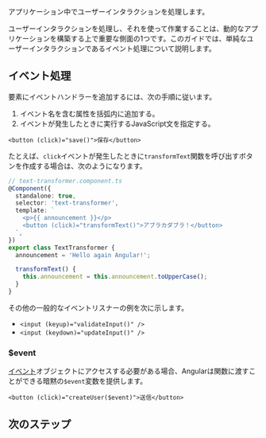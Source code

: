 <docs-decorative-header title="ユーザーインタラクションの処理" imgSrc="adev/src/assets/images/overview.svg"> <!-- markdownlint-disable-line -->
アプリケーション中でユーザーインタラクションを処理します。
</docs-decorative-header>

ユーザーインタラクションを処理し、それを使って作業することは、動的なアプリケーションを構築する上で重要な側面の1つです。このガイドでは、単純なユーザーインタラクションであるイベント処理について説明します。

## イベント処理

要素にイベントハンドラーを追加するには、次の手順に従います。

1. イベント名を含む属性を括弧内に追加する。
2. イベントが発生したときに実行するJavaScript文を指定する。

```angular-html
<button (click)="save()">保存</button>
```

たとえば、`click`イベントが発生したときに`transformText`関数を呼び出すボタンを作成する場合は、次のようになります。

```ts
// text-transformer.component.ts
@Component({
  standalone: true,
  selector: 'text-transformer',
  template: `
    <p>{{ announcement }}</p>
    <button (click)="transformText()">アブラカダブラ！</button>
  `,
})
export class TextTransformer {
  announcement = 'Hello again Angular!';

  transformText() {
    this.announcement = this.announcement.toUpperCase();
  }
}
```

その他の一般的なイベントリスナーの例を次に示します。

- `<input (keyup)="validateInput()" />`
- `<input (keydown)="updateInput()" />`

### $event

[イベント](https://developer.mozilla.org/ja/docs/Web/API/Event)オブジェクトにアクセスする必要がある場合、Angularは関数に渡すことができる暗黙の`$event`変数を提供します。

```angular-html
<button (click)="createUser($event)">送信</button>
```

## 次のステップ

<docs-pill-row>
  <docs-pill title="ロジックの共通化" href="essentials/sharing-logic" />
</docs-pill-row>
